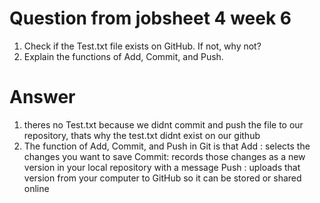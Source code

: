 # Question from jobsheet 4 week 6

1. Check if the Test.txt file exists on GitHub. If not, why not?
2. Explain the functions of Add, Commit, and Push.

# Answer

1. theres no Test.txt because we didnt commit and push the file to our repository, thats why the test.txt didnt exist on our github
2. The function of Add, Commit, and Push in Git is that
   Add   : selects the changes you want to save
   Commit: records those changes as a new version in your local repository with a message
   Push  : uploads that version from your computer to GitHub so it can be stored or shared online
